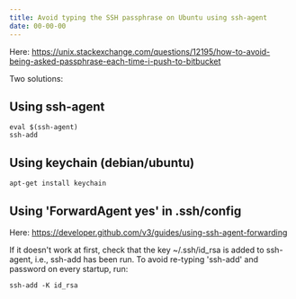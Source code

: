 ```yaml
---
title: Avoid typing the SSH passphrase on Ubuntu using ssh-agent
date: 00-00-00
---
```


Here:
<https://unix.stackexchange.com/questions/12195/how-to-avoid-being-asked-passphrase-each-time-i-push-to-bitbucket>

Two solutions:

## Using ssh-agent

    eval $(ssh-agent)
    ssh-add

## Using keychain (debian/ubuntu)

    apt-get install keychain

## Using 'ForwardAgent yes' in .ssh/config

Here: <https://developer.github.com/v3/guides/using-ssh-agent-forwarding>

If it doesn't work at first, check that the key ~/.ssh/id_rsa is added to
ssh-agent, i.e., ssh-add has been run. To avoid re-typing 'ssh-add' and
password on every startup, run:

    ssh-add -K id_rsa
